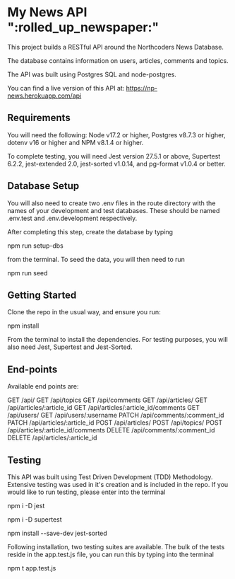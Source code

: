 # My News API ":rolled_up_newspaper:"

This project builds a RESTful API around the Northcoders News Database.

The database contains information on users, articles, comments and topics.

The API was built using Postgres SQL and node-postgres.

You can find a live version of this API at: https://np-news.herokuapp.com/api

## Requirements

You will need the following: Node v17.2 or higher, Postgres v8.7.3 or higher, dotenv v16 or higher and NPM v8.1.4 or higher.

To complete testing, you will need Jest version 27.5.1 or above, Supertest 6.2.2, jest-extended 2.0, jest-sorted v1.0.14, and pg-format v1.0.4 or better.

## Database Setup

You will also need to create two .env files in the route directory with the names of your development and test databases. These should be named .env.test and .env.development respectively.

After completing this step, create the database by typing

npm run setup-dbs

from the terminal. To seed the data, you will then need to run

npm run seed

## Getting Started

Clone the repo in the usual way, and ensure you run:

npm install

From the terminal to install the dependencies. For testing purposes, you will also need Jest, Supertest and Jest-Sorted.

## End-points

Available end points are:

GET /api/
GET /api/topics
GET /api/comments
GET /api/articles/
GET /api/articles/:article_id
GET /api/articles/:article_id/comments
GET /api/users/
GET /api/users/:username
PATCH /api/comments/:comment_id
PATCH /api/articles/:article_id
POST /api/articles/
POST /api/topics/
POST /api/articles/:article_id/comments
DELETE /api/comments/:comment_id
DELETE /api/articles/:article_id

## Testing

This API was built using Test Driven Development (TDD) Methodology. Extensive testing was used in it's creation and is included in the repo. If you would like to run testing, please enter into the terminal

npm i -D jest

npm i -D supertest

npm install --save-dev jest-sorted

Following installation, two testing suites are available. The bulk of the tests reside in the app.test.js file, you can run this by typing into the terminal

npm t app.test.js
